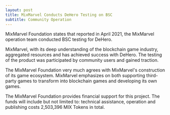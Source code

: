 ```yaml
---
layout: post
title: MixMarvel Conducts DeHero Testing on BSC
subtitle: Community Operation 
---
```


MixMarvel Foundation states that reported in April 2021, the MixMarvel operation team conducted BSC testing for DeHero. 

MixMarvel, with its deep understanding of the blockchain game industry, aggregated resources and has achieved success with DeHero. The testing of the product was participated by community users and gained traction. 

The MixMarvel Foundation very much agrees with MixMarvel's construction of its game ecosystem. MixMarvel emphasizes on both supporting third-party games to transform into blockchain games and developing its own games. 

The MixMarvel Foundation provides financial support for this project. The funds will include but not limited to: technical assistance, operation and publishing costs 2,503,396 MIX Tokens in total. 

